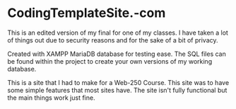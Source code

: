 # CodingTemplateSite.-com
This is an edited version of my final for one of my classes. I have taken a lot of things out due to security reasons and for the sake of a bit of privacy.

Created with XAMPP MariaDB database for testing ease. The SQL files can be found within the project to create your own versions of my working database.

This is a site that I had to make for a Web-250 Course. This site was to have some simple features that most sites have. The site isn't fully functional but the main things work just fine.
